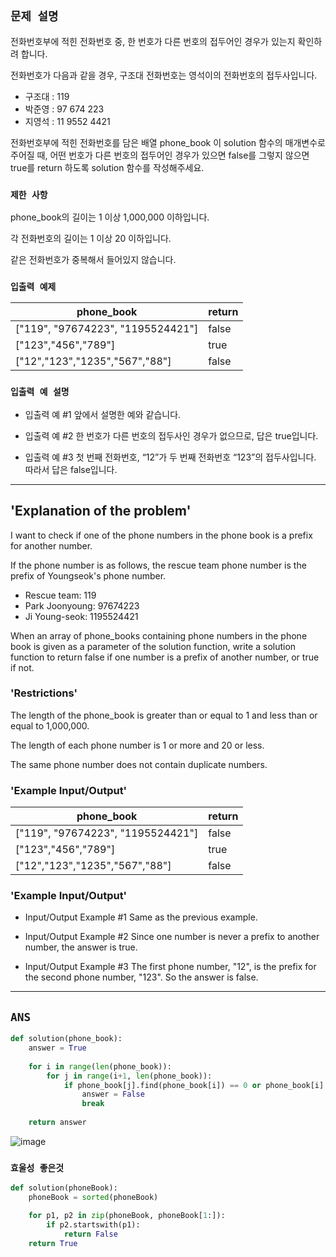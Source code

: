 ## `문제 설명`
전화번호부에 적힌 전화번호 중, 한 번호가 다른 번호의 접두어인 경우가 있는지 확인하려 합니다.

전화번호가 다음과 같을 경우, 구조대 전화번호는 영석이의 전화번호의 접두사입니다.

- 구조대 : 119
- 박준영 : 97 674 223
- 지영석 : 11 9552 4421

전화번호부에 적힌 전화번호를 담은 배열 phone_book 이 solution 함수의 매개변수로 주어질 때, 어떤 번호가 다른 번호의 접두어인 경우가 있으면 false를 그렇지 않으면 true를 return 하도록 solution 함수를 작성해주세요.

### `제한 사항`
phone_book의 길이는 1 이상 1,000,000 이하입니다.

각 전화번호의 길이는 1 이상 20 이하입니다.

같은 전화번호가 중복해서 들어있지 않습니다.

### `입출력 예제`


|phone_book|return|
|---|---|
|["119", "97674223", "1195524421"]|false|
|["123","456","789"]|	true|
|["12","123","1235","567","88"]|false|

### `입출력 예 설명`
- 입출력 예 #1
앞에서 설명한 예와 같습니다.

- 입출력 예 #2
한 번호가 다른 번호의 접두사인 경우가 없으므로, 답은 true입니다.

- 입출력 예 #3
첫 번째 전화번호, “12”가 두 번째 전화번호 “123”의 접두사입니다. 따라서 답은 false입니다.
---
## 'Explanation of the problem'
I want to check if one of the phone numbers in the phone book is a prefix for another number.

If the phone number is as follows, the rescue team phone number is the prefix of Youngseok's phone number.

- Rescue team: 119
- Park Joonyoung: 97674223
- Ji Young-seok: 1195524421

When an array of phone_books containing phone numbers in the phone book is given as a parameter of the solution function, write a solution function to return false if one number is a prefix of another number, or true if not.

### 'Restrictions'
The length of the phone_book is greater than or equal to 1 and less than or equal to 1,000,000.

The length of each phone number is 1 or more and 20 or less.

The same phone number does not contain duplicate numbers.

### 'Example Input/Output'


|phone_book|return|
|---|---|
|["119", "97674223", "1195524421"]|false|
|["123","456","789"]|	true|
|["12","123","1235","567","88"]|false|

### 'Example Input/Output'
- Input/Output Example #1
Same as the previous example.

- Input/Output Example #2
Since one number is never a prefix to another number, the answer is true.

- Input/Output Example #3
The first phone number, "12", is the prefix for the second phone number, "123". So the answer is false.

---
## `ANS`
```python
def solution(phone_book):
    answer = True
    
    for i in range(len(phone_book)):
        for j in range(i+1, len(phone_book)):
            if phone_book[j].find(phone_book[i]) == 0 or phone_book[i].find(phone_book[j]) == 0:
                answer = False
                break
    
    return answer
```    
![image](https://user-images.githubusercontent.com/86946575/226539125-7eb823a6-b4fc-4de5-9bf9-0cd8c0c03bcb.png)
### `효울성 좋은것`
```python
def solution(phoneBook):
    phoneBook = sorted(phoneBook)

    for p1, p2 in zip(phoneBook, phoneBook[1:]):
        if p2.startswith(p1):
            return False
    return True
```


